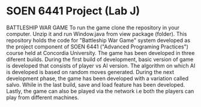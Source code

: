 # SOEN 6441 Project (Lab J)
BATTLESHIP WAR GAME
To run the game clone the repository in your computer. Unzip it and run Window.java from view package (folder).
This repository holds the code for "Battleship War Game" system developed as the project component of SOEN 6441 ("Advanced Programing Practices") course held at Concordia University.
The game has been developed in three diferent builds. 
During the first build of development, basic version of game is developed that consists of player vs AI version. The algorithm on which AI is developed is based on random moves generated. 
During the next development phase, the game has been developed with a variation called salvo. 
While in the last build, save and load feature has been developed. Lastly, the game can also be played via the network i.e both the players can play from different machines.
